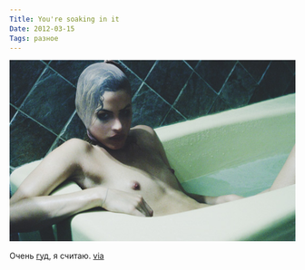 ```yaml
---
Title: You're soaking in it
Date: 2012-03-15
Tags: разное
---
```


![abby-brothers-smug-brothers-5.jpg](images/abby-brothers-smug-brothers-5.jpg)

Очень [гуд](http://www.highsnobiety.com/news/2012/03/14/abby-brothers-by-michael-donovan-for-smug-magazine/abby-brothers-smug-brothers-5/), я считаю. [via](http://thisisnthappiness.com/post/19310137027/youre-soaking-in-it)